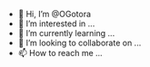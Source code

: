 - 👋 Hi, I’m @OGotora
- 👀 I’m interested in ...
- 🌱 I’m currently learning ...
- 💞️ I’m looking to collaborate on ...
- 📫 How to reach me ...

<!---
OGotora/OGotora is a ✨ special ✨ repository because its `README.md` (this file) appears on your GitHub profile.
You can click the Preview link to take a look at your changes.
--->
